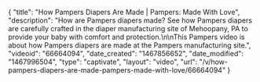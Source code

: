 {
    "title": "How Pampers Diapers Are Made | Pampers: Made With Love",
    "description": "How are Pampers diapers made? See how Pampers diapers are carefully crafted in the diaper manufacturing site of Mehoopany, PA to provide your baby with comfort and protection.\n\nThis Pampers video is about how Pampers diapers are made at the Pampers manufacturing site.",
    "videoid": "66664094",
    "date_created": "1467856652",
    "date_modified": "1467996504",
    "type": "captivate",
    "layout": "video",
    "url": "\/v\/how-pampers-diapers-are-made-pampers-made-with-love\/66664094"
}